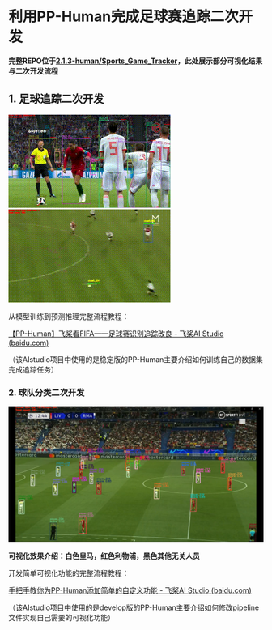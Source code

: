 # 利用PP-Human完成足球赛追踪二次开发

**完整REPO位于[2.1.3-human/Sports_Game_Tracker](../../../02-sports_where/2.1-2D_detection/2.1.3-human/Sports_Game_tracker)，此处展示部分可视化结果与二次开发流程**

## 1. 足球追踪二次开发

![test-tracker](README.assets/football.gif)
![](README.assets/football1.gif)

从模型训练到预测推理完整流程教程：

[【PP-Human】飞桨看FIFA——足球赛识别追踪改良 - 飞桨AI Studio (baidu.com)](https://aistudio.baidu.com/aistudio/projectdetail/4306730)

（该AIstudio项目中使用的是稳定版的PP-Human主要介绍如何训练自己的数据集完成追踪任务）



### 2. 球队分类二次开发

![img](README.assets/af242f5f88f842dfa45a5ccdf30e22d1b45ec24398be4dea9057cc8613abb3f1.png)

**可视化效果介绍：白色皇马，红色利物浦，黑色其他无关人员**

开发简单可视化功能的完整流程教程：

[手把手教你为PP-Human添加简单的自定义功能 - 飞桨AI Studio (baidu.com)](https://aistudio.baidu.com/aistudio/projectdetail/4415732)

（该AIstudio项目中使用的是develop版的PP-Human主要介绍如何修改pipeline文件实现自己需要的可视化功能）
